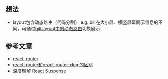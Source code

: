 



## 想法
- layout包含动态路由（代码分割）
     e.g. bill在大小屏、横竖屏幕展示信息的不同，可通过[bill layout中的动态路由](https://reactrouter.com/web/guides/philosophy/backstory)切换展示


## 参考文章
- [react-router](https://reactrouter.com/web/guides/philosophy)
- [react-router和react-router-dom的区别](https://www.cnblogs.com/laneyfu/p/11264923.html)
- [深度理解 React Suspense](https://juejin.cn/post/6844903789959315470#heading-0)